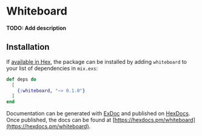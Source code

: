 # Whiteboard

**TODO: Add description**

## Installation

If [available in Hex](https://hex.pm/docs/publish), the package can be installed
by adding `whiteboard` to your list of dependencies in `mix.exs`:

```elixir
def deps do
  [
    {:whiteboard, "~> 0.1.0"}
  ]
end
```

Documentation can be generated with [ExDoc](https://github.com/elixir-lang/ex_doc)
and published on [HexDocs](https://hexdocs.pm). Once published, the docs can
be found at [https://hexdocs.pm/whiteboard](https://hexdocs.pm/whiteboard).

